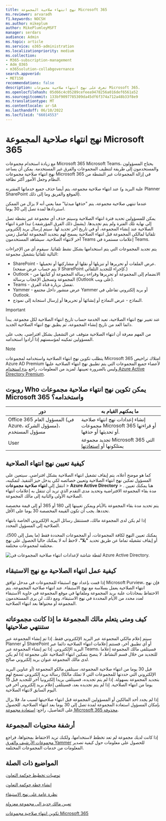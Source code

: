 ```yaml
---
title: نهج انتهاء صلاحية المجموعة Microsoft 365
ms.reviewer: arvaradh
f1.keywords: NOCSH
ms.author: mikeplum
author: MikePlumleyMSFT
manager: serdars
audience: Admin
ms.topic: article
ms.service: o365-administration
ms.localizationpriority: medium
ms.collection:
- M365-subscription-management
- Adm_O365
- m365solution-collabgovernance
search.appverid:
- MET150
recommendations: false
description: تعرف على نهج انتهاء صلاحية مجموعات Microsoft 365.
ms.openlocfilehash: 05d66c4c05289cefeea9478256a016def6561a52
ms.sourcegitcommit: 133bf9097785309da45df6f374a712a48b33f8e9
ms.translationtype: MT
ms.contentlocale: ar-SA
ms.lasthandoff: 06/10/2022
ms.locfileid: "66014553"
---
```

# <a name="microsoft-365-group-expiration-policy"></a>نهج انتهاء صلاحية المجموعة Microsoft 365

مع زيادة استخدام مجموعات Microsoft 365 Microsoft Teams، يحتاج المسؤولون والمستخدمون إلى طريقة لتنظيف المجموعات والفرق غير المستخدمة. يمكن أن يساعد نهج انتهاء صلاحية مجموعات Microsoft 365 في إزالة المجموعات غير النشطة من النظام وجعل الأمور أكثر نظافة.

عند انتهاء صلاحية مجموعة، يتم أيضا حذف جميع خدماتها المقترنة (علبة البريد و Planner SharePoint الموقع والفريق وما إلى ذلك).

عندما تنتهي صلاحية مجموعة، يتم "حذفها مبدئيا" مما يعني أنه لا يزال من الممكن استردادها لمدة تصل إلى 30 يوما.

يمكن للمسؤولين تحديد فترة انتهاء الصلاحية وسيتم حذف أي مجموعة غير نشطة تصل إلى نهاية تلك الفترة ولم يتم تجديدها. (يشمل ذلك الفرق المؤرشفة.) تبدأ فترة انتهاء الصلاحية عند إنشاء المجموعة، أو في تاريخ آخر تجديد لها. سيتم إرسال بريد إلكتروني تلقائيا لمالكي المجموعة قبل انتهاء الصلاحية يسمح لهم بتجديد المجموعة لفاصل زمني آخر لانتهاء الصلاحية. سيشاهد المستخدمون Teams إعلامات مستمرة في Teams.

يتم تجديد المجموعات التي يتم استخدامها بشكل نشط تلقائيا. سيقوم أي من الإجراءات التالية تلقائيا بتشغيل مجموعة:
- SharePoint - عرض الملفات أو تحريرها أو تنزيلها أو نقلها أو مشاركتها أو تحميلها. (لا يتم حساب عرض صفحة SharePoint كإجراء للتجديد التلقائي.)
- Outlook - الانضمام إلى المجموعة أو تحريرها وقراءة رسالة المجموعة أو كتابتها من المجموعة وتسجيل الإعجاب برسالة (Outlook على ويب).
- Teams - تفضل بزيارة قناة الفرق.
- Yammer - عرض منشور داخل مجتمع Yammer أو بريد إلكتروني تفاعلي في Outlook.
- النماذج - عرض النماذج أو إنشائها أو تحريرها أو إرسال استجابة إلى نموذج. 

> [!IMPORTANT]
> عند تغيير نهج انتهاء الصلاحية، تعيد الخدمة حساب تاريخ انتهاء الصلاحية لكل مجموعة. يبدأ دائما العد من تاريخ إنشاء المجموعة، ثم يطبق نهج انتهاء الصلاحية الجديد.

من المهم معرفة أن انتهاء الصلاحية متوقف عن التشغيل بشكل افتراضي. يجب على المسؤولين تمكينه لمؤسستهم إذا أرادوا استخدامه.

> [!NOTE]
> يتطلب تكوين نهج انتهاء الصلاحية واستخدامه لمجموعات Microsoft 365 امتلاك تراخيص Azure AD Premium لأعضاء جميع المجموعات التي يتم تطبيق نهج انتهاء الصلاحية عليها وليس بالضرورة تعيينها. لمزيد من المعلومات، راجع [بدء استخدام Azure Active Directory Premium](/azure/active-directory/active-directory-get-started-premium).

## <a name="who-can-configure-and-use-the-microsoft-365-groups-expiration-policy"></a>روبوت Who يمكن تكوين نهج انتهاء صلاحية مجموعات Microsoft 365 واستخدامه؟

|دور|ما يمكنهم القيام به|
|---------|---------|
|Office 365 المسؤول العام (في Azure، مسؤول الشركة)، مسؤول المستخدم|إنشاء إعدادات نهج انتهاء صلاحية مجموعات Microsoft 365 أو قراءتها أو تحديثها أو حذفها.|
|User|تجديد مجموعة Microsoft 365 التي يمتلكونها أو [استعادتها](/azure/active-directory/users-groups-roles/groups-restore-deleted)|

## <a name="how-to-set-the-expiration-policy"></a>كيفية تعيين نهج انتهاء الصلاحية

كما هو موضح أعلاه، يتم إيقاف تشغيل انتهاء الصلاحية بشكل افتراضي. سيتعين على المسؤول تمكين نهج انتهاء الصلاحية وتعيين خصائصه لكي يدخل حيز التنفيذ. لتمكينه، انتقل إلى **انتهاء صلاحية** **مجموعات** >  **Azure Active Directory** > . هنا يمكنك تعيين مدة بقاء المجموعة الافتراضية وتحديد مدى التقدم الذي تريد أن تنتقل به إعلامات انتهاء الصلاحية الأولى والثانية إلى مالك المجموعة.

يتم تحديد مدة بقاء المجموعة بالأيام ويمكن تعيينها إلى 180 أو 365 أو إلى قيمة مخصصة تحددها. يجب أن تكون القيمة المخصصة 30 يوما على الأقل.

إذا لم يكن لدى المجموعة مالك، فستنتقل رسائل البريد الإلكتروني الخاصة بانتهاء الصلاحية إلى المسؤول المحدد.

يمكنك تعيين النهج لكافة المجموعات، أو المجموعات المحددة فقط (ما يصل إلى 500)، أو إيقاف تشغيله تماما عن طريق تحديد **"بلا".** لاحظ أنه لا يمكنك حاليا الحصول على نهج مختلفة لمجموعات مختلفة.

![لقطة شاشة لإعدادات انتهاء صلاحية المجموعات في Azure Active Directory.](../media/azure-groups-expiration-settings.png)

## <a name="how-expiry-works-with-the-retention-policy"></a>كيفية عمل انتهاء الصلاحية مع نهج الاستبقاء

إذا قمت بإعداد نهج استبقاء للمجموعات في مدخل توافق Microsoft Purview، فإن نهج انتهاء الصلاحية يعمل بسلاسة مع نهج الاستبقاء. عند انتهاء صلاحية المجموعة، يتم الاحتفاظ بمحادثات علبة بريد المجموعة وملفاتها في موقع المجموعة في حاوية الاستبقاء لعدد محدد من الأيام المحددة في نهج الاستبقاء. ومع ذلك، لن يرى المستخدمون المجموعة أو محتواها بعد انتهاء الصلاحية.

## <a name="how-and-when-a-group-owner-learns-if-their-groups-are-going-to-expire"></a>كيف ومتى يتعلم مالك المجموعة ما إذا كانت مجموعاته ستنتهي صلاحيتها

سيتم إعلام مالكي المجموعة عبر البريد الإلكتروني فقط. إذا تم إنشاء المجموعة عبر Planner أو SharePoint أو أي تطبيق آخر، فستتم إعلامات انتهاء الصلاحية دائما عبر البريد الإلكتروني. إذا تم إنشاء المجموعة عبر Teams، فسيتلقى مالك المجموعة إعلاما للتجديد من خلال قسم النشاط. لا ينصح بتمكين انتهاء الصلاحية على مجموعة إذا لم يكن لدى مالك المجموعة عنوان بريد إلكتروني صالح.

قبل 30 يوما من انتهاء صلاحية المجموعة، سيتلقى مالكو المجموعة (أو عناوين البريد الإلكتروني التي حددتها للمجموعات التي لا تملك مالكا) رسالة بريد إلكتروني تسمح لهم بتجديد المجموعة بسهولة. إذا لم يتم تجديده، فسيتلقى بريدا إلكترونيا آخر للتجديد قبل 15 يوما من انتهاء الصلاحية. إذا لم يتم تجديده بعد، فسيتلقى إعلام بريد إلكتروني آخر في اليوم السابق لانتهاء الصلاحية.

إذا لم يجدد أحد المالكين أو المسؤولين المجموعة قبل انتهاء صلاحيتها لسبب ما، فلا يزال بإمكان المسؤول استعادة المجموعة لمدة تصل إلى 30 يوما بعد انتهاء الصلاحية. للحصول على التفاصيل، راجع: [استعادة مجموعة Microsoft 365 محذوفة](https://support.office.com/article/restore-a-deleted-office-365-group-b7c66b59-657a-4e1a-8aa0-8163b1f4eb54).

## <a name="archiving-group-contents"></a>أرشفة محتويات المجموعة

إذا كانت لديك مجموعة لم تعد تخطط لاستخدامها، ولكنك تريد الاحتفاظ بمحتواها، فراجع [مجموعات الأرشيف والفرق Yammer](end-life-cycle-groups-teams-sites-yammer.md) للحصول على معلومات حول كيفية تصدير المعلومات من خدمات المجموعات المختلفة.

## <a name="related-topics"></a>المواضيع ذات الصلة

[توصيات تخطيط حوكمة التعاون](collaboration-governance-overview.md#collaboration-governance-planning-recommendations)

[إنشاء خطة حوكمة التعاون](collaboration-governance-first.md)

[نظرة عامة على نهج الاستبقاء](https://support.office.com/article/5e377752-700d-4870-9b6d-12bfc12d2423)

[تعيين مالك جديد إلى مجموعة معزولة](https://support.office.com/article/86bb3db6-8857-45d1-95c8-f6d540e45732)

[تكوين انتهاء صلاحية مجموعات Microsoft 365](/azure/active-directory/active-directory-groups-lifecycle-azure-portal)
